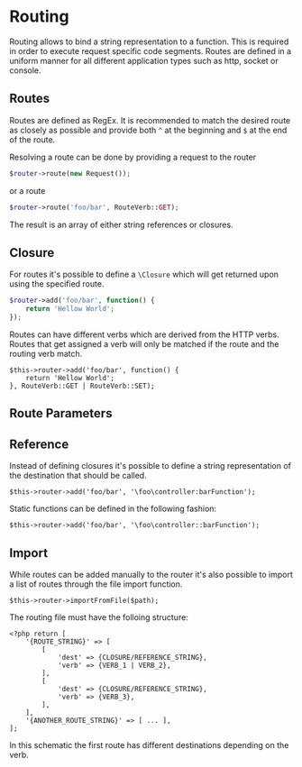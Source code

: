 # Routing

Routing allows to bind a string representation to a function. This is required in order to execute request specific code segments.
Routes are defined in a uniform manner for all different application types such as http, socket or console.

## Routes

Routes are defined as RegEx. It is recommended to match the desired route as closely as possible and provide both `^` at the beginning and `$` at the end of the route.

Resolving a route can be done by providing a request to the router

```php
$router->route(new Request());
```

or a route

```php
$router->route('foo/bar', RouteVerb::GET);
```

The result is an array of either string references or closures.

## Closure

For routes it's possible to define a `\Closure` which will get returned upon using the specified route.

```php
$router->add('foo/bar', function() { 
	return 'Hellow World';
});
```

Routes can have different verbs which are derived from the HTTP verbs. Routes that get assigned a verb will only be matched if the route and the routing verb match.

```
$this->router->add('foo/bar', function() { 
	return 'Hellow World';
}, RouteVerb::GET | RouteVerb::SET);
```

## Route Parameters

<coming soon>

## Reference

Instead of defining closures it's possible to define a string representation of the destination that should be called.

```
$this->router->add('foo/bar', '\foo\controller:barFunction');
```

Static functions can be defined in the following fashion:

```
$this->router->add('foo/bar', '\foo\controller::barFunction');
```

## Import

While routes can be added manually to the router it's also possible to import a list of routes through the file import function.

```
$this->router->importFromFile($path);
```

The routing file must have the folloing structure:

```
<?php return [
	'{ROUTE_STRING}' => [
		[
			'dest' => {CLOSURE/REFERENCE_STRING},
			'verb' => {VERB_1 | VERB_2},
		],
		[
			'dest' => {CLOSURE/REFERENCE_STRING},
			'verb' => {VERB_3},
		],
	],
	'{ANOTHER_ROUTE_STRING}' => [ ... ],
];
```

In this schematic the first route has different destinations depending on the verb.
